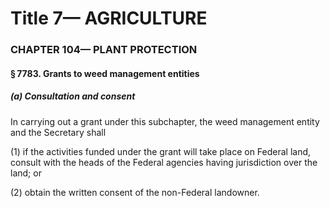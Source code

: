 
# Title 7— AGRICULTURE
### CHAPTER 104— PLANT PROTECTION
#### § 7783. Grants to weed management entities
##### (a) Consultation and consent

In carrying out a grant under this subchapter, the weed management entity and the Secretary shall

(1) if the activities funded under the grant will take place on Federal land, consult with the heads of the Federal agencies having jurisdiction over the land; or

(2) obtain the written consent of the non-Federal landowner.
